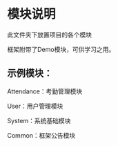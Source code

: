 # 模块说明
此文件夹下放置项目的各个模块

框架附带了Demo模块，可供学习之用。

## 示例模块：

Attendance：考勤管理模块

User：用户管理模块

System：系统基础模块

Common：框架公告模块
